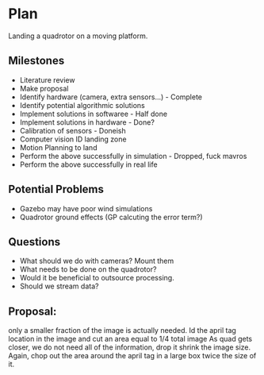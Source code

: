 # Plan

Landing a quadrotor on a moving platform.


## Milestones
- Literature review
- Make proposal
- Identify hardware (camera, extra sensors...) - Complete
- Identify potential algorithmic solutions
- Implement solutions in softwaree - Half done
- Implement solutions in hardware - Done?
- Calibration of sensors - Doneish
- Computer vision ID landing zone
- Motion Planning to land
- Perform the above successfully in simulation - Dropped, fuck mavros
- Perform the above successfully in real life



## Potential Problems

- Gazebo may have poor wind simulations
- Quadrotor ground effects (GP calcuting the error term?)



## Questions

- What should we do with cameras? Mount them
- What needs to be done on the quadrotor?
- Would it be beneficial to outsource processing.
- Should we stream data?

## Proposal:
only a smaller fraction of the image is actually needed. Id the april tag location in the image and cut an area equal to 1/4 total image 
As quad gets closer, we do not need all of the information, drop it shrink the image size. Again, chop out the area around the april tag in a large box twice the size of it.



